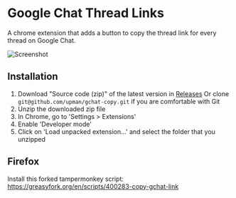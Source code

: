 # Google Chat Thread Links
A chrome extension that adds a button to copy the thread link for every thread on Google Chat.

![Screenshot](https://i.imgur.com/KRcFjve.png)

## Installation
1. Download "Source code (zip)" of the latest version in [Releases](https://github.com/upman/gchat-copy/releases)
Or clone `git@github.com/upman/gchat-copy.git` if you are comfortable with Git
2. Unzip the downloaded zip file
3. In Chrome, go to 'Settings > Extensions'
4. Enable 'Developer mode'
5. Click on 'Load unpacked extension...' and select the folder that you unzipped

## Firefox

Install this forked tampermonkey script: https://greasyfork.org/en/scripts/400283-copy-gchat-link
